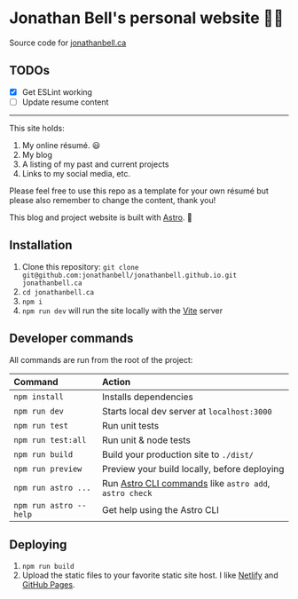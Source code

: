 # Jonathan Bell's personal website 👨‍💻

Source code for [jonathanbell.ca](https://www.jonathanbell.ca)

## TODOs

- [x] Get ESLint working
- [ ] Update resume content

---

This site holds:

1. My online résumé. 😃
1. My blog
1. A listing of my past and current projects
1. Links to my social media, etc.

Please feel free to use this repo as a template for your own résumé but please also remember to change the content, thank you!

This blog and project website is built with [Astro](https://docs.astro.build). 🚀

## Installation

1. Clone this repository: `git clone git@github.com:jonathanbell/jonathanbell.github.io.git jonathanbell.ca`
1. `cd jonathanbell.ca`
1. `npm i`
1. `npm run dev` will run the site locally with the [Vite](https://vitejs.dev/) server

## Developer commands

All commands are run from the root of the project:

| Command                | Action                                           |
| :--------------------- | :----------------------------------------------- |
| `npm install`          | Installs dependencies                            |
| `npm run dev`          | Starts local dev server at `localhost:3000`      |
| `npm run test`         | Run unit tests                                   |
| `npm run test:all`     | Run unit & node tests                            |
| `npm run build`        | Build your production site to `./dist/`          |
| `npm run preview`      | Preview your build locally, before deploying     |
| `npm run astro ...`    | Run [Astro CLI commands](https://docs.astro.build/en/reference/cli-reference/) like `astro add`, `astro check` |
| `npm run astro --help` | Get help using the Astro CLI                     |

## Deploying

1. `npm run build`
1. Upload the static files to your favorite static site host. I like [Netlify](https://www.netlify.com/) and [GitHub Pages](https://pages.github.com/).
